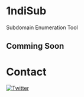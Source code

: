 # 1ndiSub
Subdomain Enumeration Tool

## Comming Soon


# Contact
[![Twitter](https://img.shields.io/badge/twitter-@1ndianl33t-blue.svg)](https://twitter.com/1ndianl33t)
